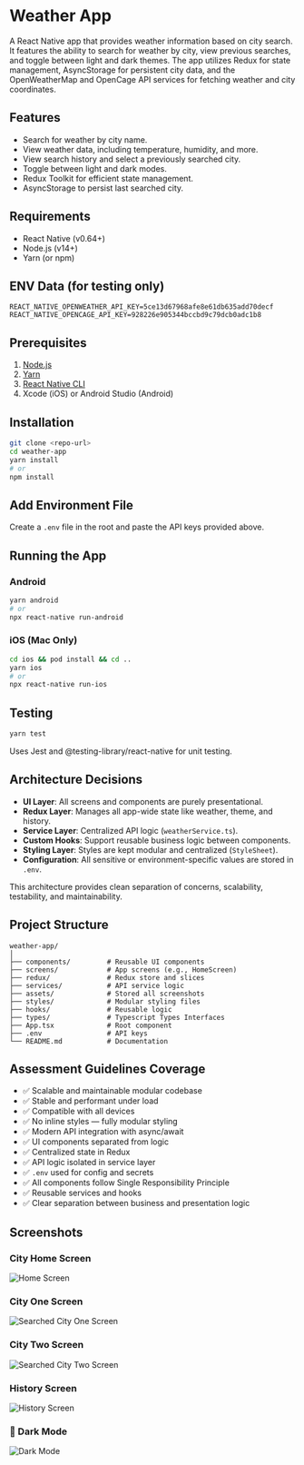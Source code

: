 # Weather App

A React Native app that provides weather information based on city search. It features the ability to search for weather by city, view previous searches, and toggle between light and dark themes. The app utilizes Redux for state management, AsyncStorage for persistent city data, and the OpenWeatherMap and OpenCage API services for fetching weather and city coordinates.

## Features
- Search for weather by city name.
- View weather data, including temperature, humidity, and more.
- View search history and select a previously searched city.
- Toggle between light and dark modes.
- Redux Toolkit for efficient state management.
- AsyncStorage to persist last searched city.

## Requirements
- React Native (v0.64+)
- Node.js (v14+)
- Yarn (or npm)

## ENV Data (for testing only)
```env
REACT_NATIVE_OPENWEATHER_API_KEY=5ce13d67968afe8e61db635add70decf
REACT_NATIVE_OPENCAGE_API_KEY=928226e905344bccbd9c79dcb0adc1b8
```

## Prerequisites
1. [Node.js](https://nodejs.org/)
2. [Yarn](https://classic.yarnpkg.com/en/docs/install/)
3. [React Native CLI](https://reactnative.dev/docs/environment-setup)
4. Xcode (iOS) or Android Studio (Android)

## Installation

```bash
git clone <repo-url>
cd weather-app
yarn install
# or
npm install
```

## Add Environment File

Create a `.env` file in the root and paste the API keys provided above.

## Running the App

### Android

```bash
yarn android
# or
npx react-native run-android
```

### iOS (Mac Only)

```bash
cd ios && pod install && cd ..
yarn ios
# or
npx react-native run-ios
```

## Testing

```bash
yarn test
```

Uses Jest and @testing-library/react-native for unit testing.

## Architecture Decisions

- **UI Layer**: All screens and components are purely presentational.
- **Redux Layer**: Manages all app-wide state like weather, theme, and history.
- **Service Layer**: Centralized API logic (`weatherService.ts`).
- **Custom Hooks**: Support reusable business logic between components.
- **Styling Layer**: Styles are kept modular and centralized (`StyleSheet`).
- **Configuration**: All sensitive or environment-specific values are stored in `.env`.

This architecture provides clean separation of concerns, scalability, testability, and maintainability.

## Project Structure

```
weather-app/
│
├── components/         # Reusable UI components
├── screens/            # App screens (e.g., HomeScreen)
├── redux/              # Redux store and slices
├── services/           # API service logic
├── assets/             # Stored all screenshots
├── styles/             # Modular styling files
├── hooks/              # Reusable logic
├── types/              # Typescript Types Interfaces
├── App.tsx             # Root component
├── .env                # API keys
└── README.md           # Documentation
```

## Assessment Guidelines Coverage

- ✅ Scalable and maintainable modular codebase
- ✅ Stable and performant under load
- ✅ Compatible with all devices
- ✅ No inline styles — fully modular styling
- ✅ Modern API integration with async/await
- ✅ UI components separated from logic
- ✅ Centralized state in Redux
- ✅ API logic isolated in service layer
- ✅ `.env` used for config and secrets
- ✅ All components follow Single Responsibility Principle
- ✅ Reusable services and hooks
- ✅ Clear separation between business and presentation logic

## Screenshots

### City Home Screen
![Home Screen](./src/assets/screenshots/home_screen.png)

### City One Screen
![Searched City One Screen](./src/assets/screenshots/city_1.png)

### City Two Screen
![Searched City Two Screen](./src/assets/screenshots/city_2.png)

### History Screen
![History Screen](./src/assets/screenshots/history_screen.png)

### 🌙 Dark Mode
![Dark Mode](./src/assets/screenshots/dark_screen.png)